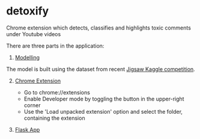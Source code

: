 # detoxify
Chrome extension which detects, classifies and highlights toxic comments under Youtube videos

There are three parts in the application:

1. [Modelling](notebooks/)

The model is built using the dataset from recent [Jigsaw Kaggle competition](https://www.kaggle.com/c/jigsaw-unintended-bias-in-toxicity-classification). 

2. [Chrome Extension](chrome_extension/)

	* Go to chrome://extensions
	* Enable Developer mode by toggling the button in the upper-right corner
	* Use the 'Load unpacked extension' option and select the folder, containing the extension


3. [Flask App](flask_app/)
